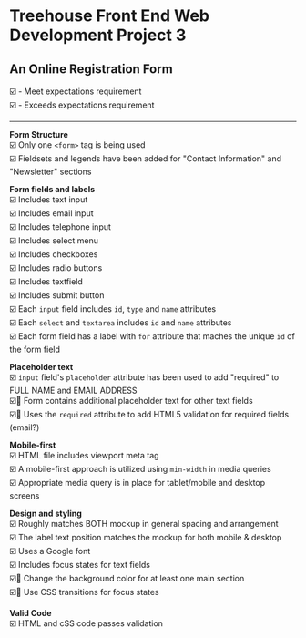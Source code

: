 # Treehouse Front End Web Development Project 3  
## An Online Registration Form  

:ballot_box_with_check: - Meet expectations requirement  
:ballot_box_with_check: - Exceeds expectations requirement  

---  

**Form Structure**  
:ballot_box_with_check: Only one `<form>` tag is being used  
:ballot_box_with_check: Fieldsets and legends have been added for "Contact Information" and "Newsletter" sections  

**Form fields and labels**  
:ballot_box_with_check: Includes text input  
:ballot_box_with_check: Includes email input  
:ballot_box_with_check: Includes telephone input  
:ballot_box_with_check: Includes select menu  
:ballot_box_with_check: Includes checkboxes  
:ballot_box_with_check: Includes radio buttons  
:ballot_box_with_check: Includes textfield  
:ballot_box_with_check: Includes submit button  
:ballot_box_with_check: Each `input` field includes `id`, `type` and `name` attributes  
:ballot_box_with_check: Each `select` and `textarea` includes `id` and `name` attributes  
:ballot_box_with_check: Each form field has a label with `for` attribute that maches the unique `id` of the form field  

**Placeholder text**  
:ballot_box_with_check: `input` field's `placeholder` attribute has been used to add "required" to FULL NAME and EMAIL ADDRESS  
:ballot_box_with_check::black_square_button: Form contains additional placeholder text for other text fields  
:ballot_box_with_check::black_square_button: Uses the `required` attribute to add HTML5 validation for required fields (email?)  

**Mobile-first**  
:ballot_box_with_check: HTML file includes viewport meta tag  
:ballot_box_with_check: A mobile-first approach is utilized using `min-width` in media queries  
:ballot_box_with_check: Appropriate media query is in place for tablet/mobile and desktop screens  

**Design and styling**  
:ballot_box_with_check: Roughly matches BOTH mockup in general spacing and arrangement  
:ballot_box_with_check: The label text position matches the mockup for both mobile & desktop  
:ballot_box_with_check: Uses a Google font  
:ballot_box_with_check: Includes focus states for text fields  
:ballot_box_with_check::black_square_button: Change the background color for at least one main section  
:ballot_box_with_check::black_square_button: Use CSS transitions for focus states  

**Valid Code**  
:ballot_box_with_check: HTML and cSS code passes validation  
